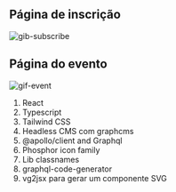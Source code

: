 
<h2>Página de inscrição</h2>

![gib-subscribe](https://user-images.githubusercontent.com/99914904/176507662-911a77f9-0259-4907-b435-8e3d613d6a9b.gif) 

<h2>Página do evento</h2>

![gif-event](https://user-images.githubusercontent.com/99914904/176507711-04f260c2-5ee9-442f-aef1-998d07e54d24.gif)

<ol>
  <li>React
  <li>Typescript
  <li>Tailwind CSS
  <li>Headless CMS com graphcms
  <li>@apollo/client and Graphql
  <li>Phosphor icon family
  <li>Lib classnames
  <li>graphql-code-generator
  <li>vg2jsx para gerar um componente SVG      
</ol>
